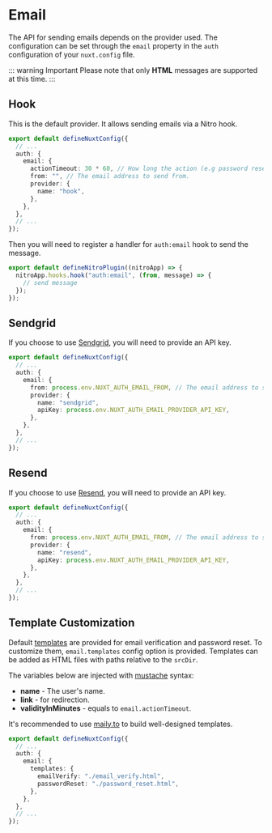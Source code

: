 # Email

The API for sending emails depends on the provider used. The configuration can be set through the `email` property in the `auth` configuration of your `nuxt.config` file.

::: warning Important
Please note that only **HTML** messages are supported at this time.
:::

## Hook

This is the default provider. It allows sending emails via a Nitro hook.

```ts [nuxt.config.ts]
export default defineNuxtConfig({
  // ...
  auth: {
    email: {
      actionTimeout: 30 * 60, // How long the action (e.g password reset) is valid.
      from: "", // The email address to send from.
      provider: {
        name: "hook",
      },
    },
  },
  // ...
});
```

Then you will need to register a handler for `auth:email` hook to send the message.

```ts [server/plugins/email.ts]
export default defineNitroPlugin((nitroApp) => {
  nitroApp.hooks.hook("auth:email", (from, message) => {
    // send message
  });
});
```

## Sendgrid

If you choose to use [Sendgrid](https://sendgrid.com), you will need to provide an API key.

```ts [nuxt.config.ts]
export default defineNuxtConfig({
  // ...
  auth: {
    email: {
      from: process.env.NUXT_AUTH_EMAIL_FROM, // The email address to send from.
      provider: {
        name: "sendgrid",
        apiKey: process.env.NUXT_AUTH_EMAIL_PROVIDER_API_KEY,
      },
    },
  },
  // ...
});
```

## Resend

If you choose to use [Resend](https://resend.com/), you will need to provide an API key.

```ts [nuxt.config.ts]
export default defineNuxtConfig({
  // ...
  auth: {
    email: {
      from: process.env.NUXT_AUTH_EMAIL_FROM, // The email address to send from.
      provider: {
        name: "resend",
        apiKey: process.env.NUXT_AUTH_EMAIL_PROVIDER_API_KEY,
      },
    },
  },
  // ...
});
```

## Template Customization

Default [templates](https://github.com/becem-gharbi/nuxt-auth/tree/main/src/runtime/templates) are provided for email verification and password reset. To customize them, `email.templates` config option is provided. Templates can be added as HTML files with paths relative to the `srcDir`.

The variables below are injected with [mustache](https://github.com/janl/mustache.js) syntax:

- **name** - The user's name.
- **link** - for redirection.
- **validityInMinutes** - equals to `email.actionTimeout`.

It's recommended to use [maily.to](https://maily.to/) to build well-designed templates.

```ts [nuxt.config.ts]
export default defineNuxtConfig({
  // ...
  auth: {
    email: {
      templates: {
        emailVerify: "./email_verify.html",
        passwordReset: "./password_reset.html",
      },
    },
  },
  // ...
});
```
